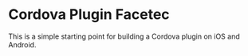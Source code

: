 Cordova Plugin Facetec
======

This is a simple starting point for building a Cordova plugin on iOS and Android.
